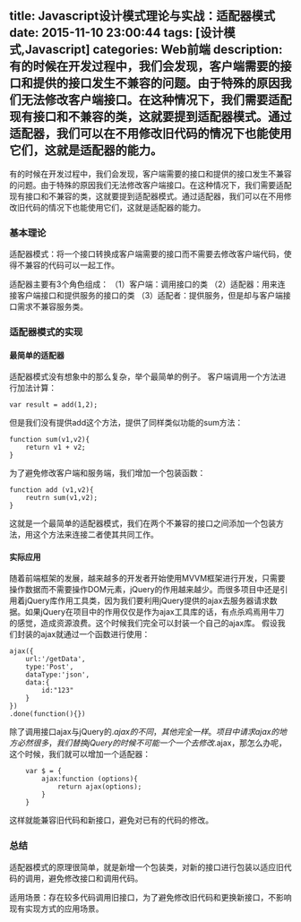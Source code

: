 title: Javascript设计模式理论与实战：适配器模式
date: 2015-11-10 23:00:44
tags: [设计模式,Javascript]
categories: Web前端
description: 有的时候在开发过程中，我们会发现，客户端需要的接口和提供的接口发生不兼容的问题。由于特殊的原因我们无法修改客户端接口。在这种情况下，我们需要适配现有接口和不兼容的类，这就要提到适配器模式。通过适配器，我们可以在不用修改旧代码的情况下也能使用它们，这就是适配器的能力。
---
有的时候在开发过程中，我们会发现，客户端需要的接口和提供的接口发生不兼容的问题。由于特殊的原因我们无法修改客户端接口。在这种情况下，我们需要适配现有接口和不兼容的类，这就要提到适配器模式。通过适配器，我们可以在不用修改旧代码的情况下也能使用它们，这就是适配器的能力。

### 基本理论
适配器模式：将一个接口转换成客户端需要的接口而不需要去修改客户端代码，使得不兼容的代码可以一起工作。

适配器主要有3个角色组成：
（1）客户端：调用接口的类
（2）适配器：用来连接客户端接口和提供服务的接口的类
（3）适配者：提供服务，但是却与客户端接口需求不兼容服务类。

### 适配器模式的实现
#### 最简单的适配器
适配器模式没有想象中的那么复杂，举个最简单的例子。
客户端调用一个方法进行加法计算：
```
var result = add(1,2);
```
但是我们没有提供add这个方法，提供了同样类似功能的sum方法：
```
function sum(v1,v2){
    return v1 + v2;
}
```
为了避免修改客户端和服务端，我们增加一个包装函数：
```
function add (v1,v2){
    reutrn sum(v1,v2);
}
```
这就是一个最简单的适配器模式，我们在两个不兼容的接口之间添加一个包装方法，用这个方法来连接二者使其共同工作。

#### 实际应用
随着前端框架的发展，越来越多的开发者开始使用MVVM框架进行开发，只需要操作数据而不需要操作DOM元素，jQuery的作用越来越少。而很多项目中还是引用着jQuery库作用工具类，因为我们要利用jQuery提供的ajax去服务器请求数据。如果jQuery在项目中的作用仅仅是作为ajax工具库的话，有点杀鸡焉用牛刀的感觉，造成资源浪费。这个时候我们完全可以封装一个自己的ajax库。
假设我们封装的ajax就通过一个函数进行使用：
```
ajax({
    url:'/getData',
    type:'Post',
    dataType:'json',
    data:{
        id:"123"
    }
})
.done(function(){})
```
除了调用接口ajax与jQuery的$.ajax的不同，其他完全一样。
项目中请求ajax的地方必然很多，我们替换jQuery的时候不可能一个一个去修改$.ajax，那怎么办呢，这个时候，我们就可以增加一个适配器：
```
    var $ = {
        ajax:function (options){
            return ajax(options);
        }
    }
```
这样就能兼容旧代码和新接口，避免对已有的代码的修改。

### 总结
适配器模式的原理很简单，就是新增一个包装类，对新的接口进行包装以适应旧代码的调用，避免修改接口和调用代码。

适用场景：存在较多代码调用旧接口，为了避免修改旧代码和更换新接口，不影响现有实现方式的应用场景。
